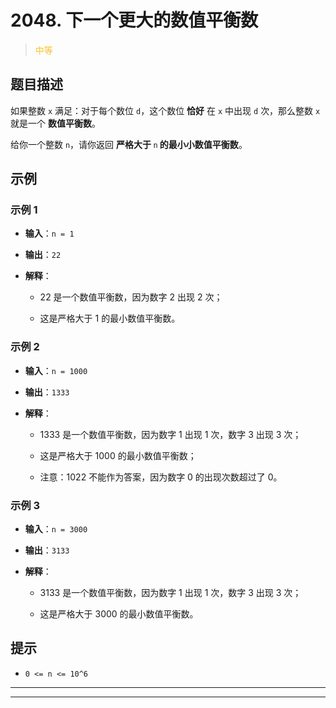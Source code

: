 # 2048. 下一个更大的数值平衡数
><span style="color:rgb(251,193,45)">中等</span>
## 题目描述

如果整数 `x` 满足：对于每个数位 `d`，这个数位 **恰好** 在 `x` 中出现 `d` 次，那么整数 `x` 就是一个 **数值平衡数**。

给你一个整数 `n`，请你返回 **严格大于&#x20;**`n`**&#x20;的最小小数值平衡数**。

## 示例

### 示例 1



* **输入**：`n = 1`

* **输出**：`22`

* **解释**：


  * 22 是一个数值平衡数，因为数字 2 出现 2 次；

  * 这是严格大于 1 的最小数值平衡数。

### 示例 2



* **输入**：`n = 1000`

* **输出**：`1333`

* **解释**：


  * 1333 是一个数值平衡数，因为数字 1 出现 1 次，数字 3 出现 3 次；

  * 这是严格大于 1000 的最小数值平衡数；

  * 注意：1022 不能作为答案，因为数字 0 的出现次数超过了 0。

### 示例 3



* **输入**：`n = 3000`

* **输出**：`3133`

* **解释**：


  * 3133 是一个数值平衡数，因为数字 1 出现 1 次，数字 3 出现 3 次；

  * 这是严格大于 3000 的最小数值平衡数。

## 提示



* `0 <= n <= 10^6`



























***
***





























